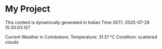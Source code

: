 # My Project

This content is dynamically generated in Indian Time (IST): 2025-07-29 15:30:03 IST


Current Weather in Coimbatore:
Temperature: 31.51 °C
Condition: scattered clouds
